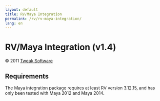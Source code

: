 ```yaml
---
layout: default
title: RV/Maya Integration
permalink: /rv/rv-maya-integration/
lang: en
---
```


# RV/Maya Integration (v1.4)

© 2011 [Tweak Software](http://tweaksoftware.com/)

## Requirements

The Maya integration package requires at least RV version 3.12.15, and has only been tested with Maya 2012 and Maya 2014.
